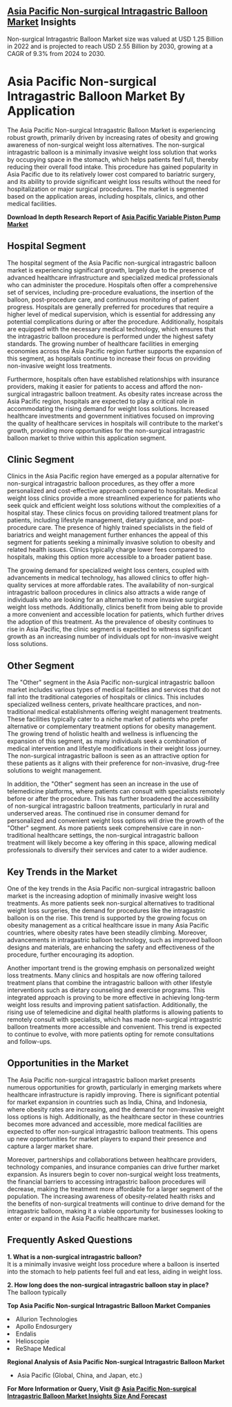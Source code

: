 <h2><a href="https://www.verifiedmarketreports.com/download-sample/?rid=395732&amp;utm_source=Github-Feb&amp;utm_medium=225" target="_blank">Asia Pacific Non-surgical Intragastric Balloon Market</a> Insights</h2><p>Non-surgical Intragastric Balloon Market size was valued at USD 1.25 Billion in 2022 and is projected to reach USD 2.55 Billion by 2030, growing at a CAGR of 9.3% from 2024 to 2030.</p><p><h1>Asia Pacific Non-surgical Intragastric Balloon Market By Application</h1> <p>The Asia Pacific Non-surgical Intragastric Balloon Market is experiencing robust growth, primarily driven by increasing rates of obesity and growing awareness of non-surgical weight loss alternatives. The non-surgical intragastric balloon is a minimally invasive weight loss solution that works by occupying space in the stomach, which helps patients feel full, thereby reducing their overall food intake. This procedure has gained popularity in Asia Pacific due to its relatively lower cost compared to bariatric surgery, and its ability to provide significant weight loss results without the need for hospitalization or major surgical procedures. The market is segmented based on the application areas, including hospitals, clinics, and other medical facilities. <p><strong>Download In depth Research Report of <a href="https://www.verifiedmarketreports.com/download-sample/?rid=236118&amp;utm_source=Pulse-Dec&amp;utm_medium=225" target="_blank">Asia Pacific Variable Piston Pump Market</a></strong></p></p> <h2>Hospital Segment</h2> <p>The hospital segment of the Asia Pacific non-surgical intragastric balloon market is experiencing significant growth, largely due to the presence of advanced healthcare infrastructure and specialized medical professionals who can administer the procedure. Hospitals often offer a comprehensive set of services, including pre-procedure evaluations, the insertion of the balloon, post-procedure care, and continuous monitoring of patient progress. Hospitals are generally preferred for procedures that require a higher level of medical supervision, which is essential for addressing any potential complications during or after the procedure. Additionally, hospitals are equipped with the necessary medical technology, which ensures that the intragastric balloon procedure is performed under the highest safety standards. The growing number of healthcare facilities in emerging economies across the Asia Pacific region further supports the expansion of this segment, as hospitals continue to increase their focus on providing non-invasive weight loss treatments. <p>Furthermore, hospitals often have established relationships with insurance providers, making it easier for patients to access and afford the non-surgical intragastric balloon treatment. As obesity rates increase across the Asia Pacific region, hospitals are expected to play a critical role in accommodating the rising demand for weight loss solutions. Increased healthcare investments and government initiatives focused on improving the quality of healthcare services in hospitals will contribute to the market's growth, providing more opportunities for the non-surgical intragastric balloon market to thrive within this application segment.</p> <h2>Clinic Segment</h2> <p>Clinics in the Asia Pacific region have emerged as a popular alternative for non-surgical intragastric balloon procedures, as they offer a more personalized and cost-effective approach compared to hospitals. Medical weight loss clinics provide a more streamlined experience for patients who seek quick and efficient weight loss solutions without the complexities of a hospital stay. These clinics focus on providing tailored treatment plans for patients, including lifestyle management, dietary guidance, and post-procedure care. The presence of highly trained specialists in the field of bariatrics and weight management further enhances the appeal of this segment for patients seeking a minimally invasive solution to obesity and related health issues. Clinics typically charge lower fees compared to hospitals, making this option more accessible to a broader patient base. <p>The growing demand for specialized weight loss centers, coupled with advancements in medical technology, has allowed clinics to offer high-quality services at more affordable rates. The availability of non-surgical intragastric balloon procedures in clinics also attracts a wide range of individuals who are looking for an alternative to more invasive surgical weight loss methods. Additionally, clinics benefit from being able to provide a more convenient and accessible location for patients, which further drives the adoption of this treatment. As the prevalence of obesity continues to rise in Asia Pacific, the clinic segment is expected to witness significant growth as an increasing number of individuals opt for non-invasive weight loss solutions.</p> <h2>Other Segment</h2> <p>The "Other" segment in the Asia Pacific non-surgical intragastric balloon market includes various types of medical facilities and services that do not fall into the traditional categories of hospitals or clinics. This includes specialized wellness centers, private healthcare practices, and non-traditional medical establishments offering weight management treatments. These facilities typically cater to a niche market of patients who prefer alternative or complementary treatment options for obesity management. The growing trend of holistic health and wellness is influencing the expansion of this segment, as many individuals seek a combination of medical intervention and lifestyle modifications in their weight loss journey. The non-surgical intragastric balloon is seen as an attractive option for these patients as it aligns with their preference for non-invasive, drug-free solutions to weight management. <p>In addition, the "Other" segment has seen an increase in the use of telemedicine platforms, where patients can consult with specialists remotely before or after the procedure. This has further broadened the accessibility of non-surgical intragastric balloon treatments, particularly in rural and underserved areas. The continued rise in consumer demand for personalized and convenient weight loss options will drive the growth of the "Other" segment. As more patients seek comprehensive care in non-traditional healthcare settings, the non-surgical intragastric balloon treatment will likely become a key offering in this space, allowing medical professionals to diversify their services and cater to a wider audience.</p> <h2>Key Trends in the Market</h2> <p>One of the key trends in the Asia Pacific non-surgical intragastric balloon market is the increasing adoption of minimally invasive weight loss treatments. As more patients seek non-surgical alternatives to traditional weight loss surgeries, the demand for procedures like the intragastric balloon is on the rise. This trend is supported by the growing focus on obesity management as a critical healthcare issue in many Asia Pacific countries, where obesity rates have been steadily climbing. Moreover, advancements in intragastric balloon technology, such as improved balloon designs and materials, are enhancing the safety and effectiveness of the procedure, further encouraging its adoption. <p>Another important trend is the growing emphasis on personalized weight loss treatments. Many clinics and hospitals are now offering tailored treatment plans that combine the intragastric balloon with other lifestyle interventions such as dietary counseling and exercise programs. This integrated approach is proving to be more effective in achieving long-term weight loss results and improving patient satisfaction. Additionally, the rising use of telemedicine and digital health platforms is allowing patients to remotely consult with specialists, which has made non-surgical intragastric balloon treatments more accessible and convenient. This trend is expected to continue to evolve, with more patients opting for remote consultations and follow-ups.</p> <h2>Opportunities in the Market</h2> <p>The Asia Pacific non-surgical intragastric balloon market presents numerous opportunities for growth, particularly in emerging markets where healthcare infrastructure is rapidly improving. There is significant potential for market expansion in countries such as India, China, and Indonesia, where obesity rates are increasing, and the demand for non-invasive weight loss options is high. Additionally, as the healthcare sector in these countries becomes more advanced and accessible, more medical facilities are expected to offer non-surgical intragastric balloon treatments. This opens up new opportunities for market players to expand their presence and capture a larger market share. <p>Moreover, partnerships and collaborations between healthcare providers, technology companies, and insurance companies can drive further market expansion. As insurers begin to cover non-surgical weight loss treatments, the financial barriers to accessing intragastric balloon procedures will decrease, making the treatment more affordable for a larger segment of the population. The increasing awareness of obesity-related health risks and the benefits of non-surgical treatments will continue to drive demand for the intragastric balloon, making it a viable opportunity for businesses looking to enter or expand in the Asia Pacific healthcare market.</p> <h2>Frequently Asked Questions</h2> <p><b>1. What is a non-surgical intragastric balloon?</b><br>It is a minimally invasive weight loss procedure where a balloon is inserted into the stomach to help patients feel full and eat less, aiding in weight loss.</p> <p><b>2. How long does the non-surgical intragastric balloon stay in place?</b><br>The balloon typically</p><p><strong>Top Asia Pacific Non-surgical Intragastric Balloon Market Companies</strong></p><div data-test-id=""><p><li>Allurion Technologies</li><li> Apollo Endosurgery</li><li> Endalis</li><li> Helioscopie</li><li> ReShape Medical</li></p><div><strong>Regional Analysis of&nbsp;Asia Pacific Non-surgical Intragastric Balloon Market</strong></div><ul><li dir="ltr"><p dir="ltr">Asia Pacific (Global, China, and Japan, etc.)</p></li></ul><p><strong>For More Information or Query, Visit @&nbsp;</strong><strong><a href="https://www.verifiedmarketreports.com/product/non-surgical-intragastric-balloon-market/?utm_source=Github-Feb&amp;utm_medium=225" target="_blank">Asia Pacific Non-surgical Intragastric Balloon Market Insights Size And Forecast</a></strong></p></div><h2>&nbsp;</h2><div data-test-id="">&nbsp;</div>
